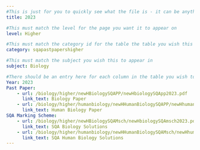 ```yaml
---
#This is just for you to quickly see what the file is - it can be anything you want
title: 2023

#This must match the level for the page you want it to appear on
level: Higher

#This must match the category id for the table the table you wish this to appear in
category: sqapastpapershigher

#This must match the subject you wish this to appear in
subject: Biology

#There should be an entry here for each column in the table you wish to populate:
Year: 2023
Past Paper:
    - url: /biology/higher/newHBiologySQAPP/newHbiologySQApp2023.pdf
      link_text: Biology Paper
    - url: /biology/higher/humanbiology/newHHumanBiologySQAPP/newHhumanbioSQApp2023.pdf
      link_text: Human Biology Paper
SQA Marking Scheme:
    - url: /biology/higher/newHBiologySQAMsch/newHbiologySQAmsch2023.pdf
      link_text: SQA Biology Solutions
    - url: /biology/higher/humanbiology/newHHumanBiologySQAMsch/newHhumanbioSQAmsch2023.pdf
      link_text: SQA Human Biology Solutions
---
```


